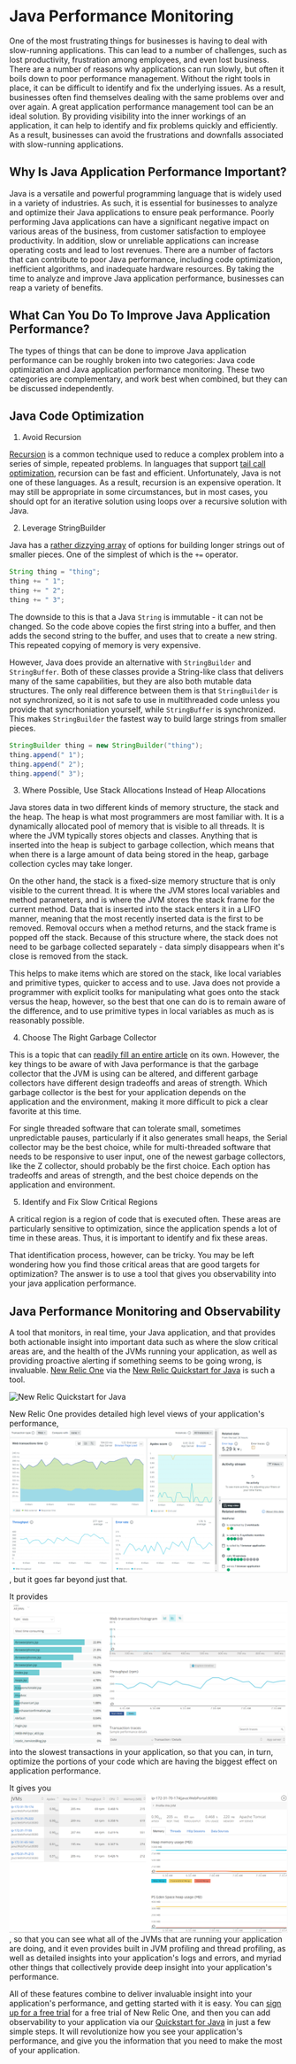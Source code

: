 # Java Performance Monitoring

One of the most frustrating things for businesses is having to deal with slow-running applications. This can lead to a number of challenges, such as lost productivity, frustration among employees, and even lost business. There are a number of reasons why applications can run slowly, but often it boils down to poor performance management. Without the right tools in place, it can be difficult to identify and fix the underlying issues. As a result, businesses often find themselves dealing with the same problems over and over again. A great application performance management tool can be an ideal solution. By providing visibility into the inner workings of an application, it can help to identify and fix problems quickly and efficiently. As a result, businesses can avoid the frustrations and downfalls associated with slow-running applications.

## Why Is Java Application Performance Important?

Java is a versatile and powerful programming language that is widely used in a variety of industries. As such, it is essential for businesses to analyze and optimize their Java applications to ensure peak performance. Poorly performing Java applications can have a significant negative impact on various areas of the business, from customer satisfaction to employee productivity. In addition, slow or unreliable applications can increase operating costs and lead to lost revenues. There are a number of factors that can contribute to poor Java performance, including code optimization, inefficient algorithms, and inadequate hardware resources. By taking the time to analyze and improve Java application performance, businesses can reap a variety of benefits.

## What Can You Do To Improve Java Application Performance?

The types of things that can be done to improve Java application performance can be roughly broken into two categories: Java code optimization and Java application performance monitoring. These two categories are complementary, and work best when combined, but they can be discussed independently.

## Java Code Optimization

1. Avoid Recursion

[Recursion](https://en.wikipedia.org/wiki/Recursion_(computer_science)) is a common technique used to reduce a complex problem into a series of simple, repeated problems. In languages that support [tail call optimization](https://en.wikipedia.org/wiki/Tail_call), recursion can be fast and efficient. Unfortunately, Java is not one of these languages. As a result, recursion is an expensive operation. It may still be appropriate in some circumstances, but in most cases, you should opt for an iterative solution using loops over a recursive solution with Java.

2. Leverage StringBuilder

Java has a [rather dizzying array](https://www.javatpoint.com/string-concatenation-in-java) of options for building longer strings out of smaller pieces. One of the simplest of which is the `+=` operator.

```java
String thing = "thing";
thing += " 1";
thing += " 2";
thing += " 3";
```

The downside to this is that a Java `String` is immutable - it can not be changed. So the code above copies the first string into a buffer, and then adds the second string to the buffer, and uses that to create a new string. This repeated copying of memory is very expensive.

However, Java does provide an alternative with `StringBuilder` and `StringBuffer`. Both of these classes provide a String-like class that delivers many of the same capabilities, but they are also both mutable data structures. The only real difference between them is that `StringBuilder` is not synchronized, so it is not safe to use in multithreaded code unless you provide that syncrhoniation yourself, while `StringBuffer` is synchronized. This makes `StringBuilder` the fastest way to build large strings from smaller pieces.

```java
StringBuilder thing = new StringBuilder("thing");
thing.append(" 1");
thing.append(" 2");
thing.append(" 3");
```

3. Where Possible, Use Stack Allocations Instead of Heap Allocations

Java stores data in two different kinds of memory structure, the stack and the heap. The heap is what most programmers are most familiar with. It is a dynamically allocated pool of memory that is visible to all threads. It is where the JVM typically stores objects and classes. Anything that is inserted into the heap is subject to garbage collection, which means that when there is a large amount of data being stored in the heap, garbage collection cycles may take longer.

On the other hand, the stack is a fixed-size memory structure that is only visible to the current thread. It is where the JVM stores local variables and method parameters, and is where the JVM stores the stack frame for the current method. Data that is inserted into the stack enters it in a LIFO manner, meaning that the most recently inserted data is the first to be removed. Removal occurs when a method returns, and the stack frame is popped off the stack. Because of this structure where, the stack does not need to be garbage collected separately - data simply disappears when it's close is removed from the stack.

This helps to make items which are stored on the stack, like local variables and primitive types, quicker to access and to use. Java does not provide a programmer with explicit toolks for manipulating what goes onto the stack versus the heap, however, so the best that one can do is to remain aware of the difference, and to use primitive types in local variables as much as is reasonably possible.

4. Choose The Right Garbage Collector

This is a topic that can [readily fill an entire article](https://developers.redhat.com/articles/2021/11/02/how-choose-best-java-garbage-collector#choosing_a_garbage_collector) on its own. However, the key things to be aware of with Java performance is that the garbage collector that the JVM is using can be altered, and different garbage collectors have different design tradeoffs and areas of strength. Which garbage collector is the best for your application depends on the application and the environment, making it more difficult to pick a clear favorite at this time.

For single threaded software that can tolerate small, sometimes unpredictable pauses, particularly if it also generates small heaps, the Serial collector may be the best choice, while for multi-threaded software that needs to be responsive to user input, one of the newest garbage collectors, like the Z collector, should probably be the first choice. Each option has tradeoffs and areas of strength, and the best choice depends on the application and environment.

5. Identify and Fix Slow Critical Regions

A critical region is a region of code that is executed often. These areas are particularly sensitive to optimization, since the application spends a lot of time in these areas. Thus, it is important to identify and fix these areas.

That identification process, however, can be tricky. You may be left wondering how you find those critical areas that are good targets for optimization? The answer is to use a tool that gives you observability into your java application performance.

## Java Performance Monitoring and Observability

A tool that monitors, in real time, your Java application, and that provides both actionable insight into important data such as where the slow critical areas are, and the health of the JVMs running your application, as well as providing proactive alerting if something seems to be going wrong, is invaluable. [New Relic One](https://newrelic.com/signup) via the [New Relic Quickstart for Java](https://newrelic.com/instant-observability/java/3ebfb315-d0a6-4b27-9f89-b16a9a1ada5f) is such a tool.

![New Relic Quickstart for Java](https://newrelic.com/instant-observability/java/3ebfb315-d0a6-4b27-9f89-b16a9a1ada5f)

New Relic One provides detailed high level views of your application's performance, ![New Relic One](nr1_java.png), but it goes far beyond just that.

It provides ![detailed insight](./nr1_java_transactions.png) into the slowest transactions in your application, so that you can, in turn, optimize the portions of your code which are having the biggest effect on application performance.

It gives you ![real time JVM monitoring](./nr1_java_jvm.png), so that you can see what all of the JVMs that are running your application are doing, and it even provides built in JVM profiling and thread profiling, as well as detailed insights into your application's logs and errors, and myriad other things that collectively provide deep insight into your application's performance.

All of these features combine to deliver invaluable insight into your application's performance, and getting started with it is easy. You can [sign up for a free trial](https://newrelic.com/signup) for a free trial of New Relic One, and then you can add observability to your application via our [Quickstart for Java](https://newrelic.com/instant-observability/java/3ebfb315-d0a6-4b27-9f89-b16a9a1ada5f) in just a few simple steps. It will revolutionize how you see your application's performance, and give you the information that you need to make the most of your application.